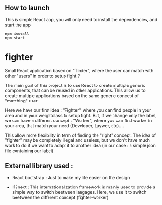 ## How to launch

This is simple React app, you will only need to install the dependencies, and start the app

```
npm install
npm start
```

# fighter

Small React application based on "Tinder", where the user can match with other "users" in order to setup fight ?

The main goal of this project is to use React to create multiple generic components, that can be reused in other applications. 
This allow us to create multiple applications based on the same generic concept of "matching" user.

Here we have our first idea : "Fighter", where you can find people in your area and in your weightclass to setup fight. But, if we change only the label, we can have a different concept : "Worker", where you can find worker in your area, that match your need (Developer, Laywer, etc)....

This allow more flexibility in term of finding the "right" concept. The idea of "fighter" may be completely illegal and useless, but we don't have much work to do if we want to adapt it to another idea (in our case : a simple json file containing our label)

## External library used :

- React bootstrap :
Just to make my life easier on the design

- I18next :
This internationalization framework is mainly used to provide a simple way to switch beetween langages. Here, we use it to switch beetween the different concept (fighter-worker)

